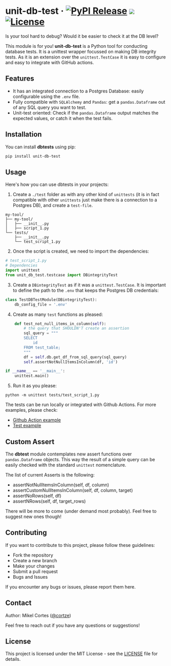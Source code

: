 # unit-db-test &middot; [![PyPI Release](https://img.shields.io/pypi/v/unit-db-test.svg)](https://pypi.org/project/unit-db-test/) ![](https://github.com/cortze/dbtest/actions/workflows/module_tests.yml/badge.svg) [![License](https://img.shields.io/badge/license-MIT-blue.svg)](https://opensource.org/licenses/MIT)

Is your tool hard to debug? Would it be easier to check it at the DB level? 

This module is for you! **unit-db-test** is a Python tool for conducting database tests. It is a unittest wrapper focussed on making DB integrity tests.
As it is an extension over the `unittest.TestCase` it is easy to configure and easy to integrate with GitHub actions.



## Features

- It has an integrated connection to a Postgres Database: easily configurable using the `.env` file.
- Fully compatible with `SQLAlchemy` and `Pandas`: get a `pandas.Dataframe` out of any SQL query you want to test.
- Unit-test oriented: Check if the `pandas.Dataframe` output matches the expected values, or catch it when the test fails.

## Installation

You can install **dbtests** using pip:

```bash
pip install unit-db-test
```

## Usage
Here's how you can use dbtests in your projects:

1. Create a `./test` folder as with any other kind of `unittests` (it is in fact compatible with other `unittests` just make there is a connection to a Postgres DB), and create a `test-file`.
```shell
my-tool/
├── my-tool/
│   ├── __init__.py
│   ├── script_1.py
└── tests/
    ├── __init__.py
    └── test_script_1.py
```

2. Once the script is created, we need to import the dependencies:
```python
# test_script_1.py
# Dependencies
import unittest
from unit_db_test.testcase import DBintegrityTest
```

3. Create a `DBintegrityTest` as if it was a `unittest.TestCase`. It is important to define the path to the `.env` that keeps the Postgres DB credentials:
```python
class TestDBTestModule(DBintegrityTest):
    db_config_file = '.env'
```

4. Create as many `test` functions as pleased:
```python
    def test_not_null_items_in_column(self):
        # the query that SHOULDN'T create an assertion
        sql_query = """
        SELECT 
            id
        FROM test_table;        
        """
        df = self.db.get_df_from_sql_query(sql_query)
        self.assertNotNullItemsInColumn(df, 'id')

if __name__ == '__main__':
    unittest.main()
```

5. Run it as you please:
```shell
python -m unittest tests/test_script_1.py
```

The tests can be run locally or integrated with Github Actions. 
For more examples, please check:
- [Github Action example](https://github.com/cortze/unit-db-test/.github/workflows/module_tests.yml)
- [Test example](https://github.com/cortze/unit-db-test/tests/module.py)

## Custom Assert 
The **dbtest** module contemplates new assert functions over `pandas.Dataframe` objects. 
This way the result of a simple query can be easily checked with the standard `unittest` nomenclature.

The list of current Asserts is the following:
- assertNotNullItemsInColumn(self, df, column)
- assertCustomNullItemsInColumn(self, df, column, target)
- assertNoRows(self, df)
- assertNRows(self, df, target_rows)

There will be more to come (under demand most probably). Feel free to suggest new ones though!


## Contributing
If you want to contribute to this project, please follow these guidelines:

- Fork the repository
- Create a new branch
- Make your changes
- Submit a pull request
- Bugs and Issues

If you encounter any bugs or issues, please report them here.

## Contact
Author: Mikel Cortes ([@cortze](https://github.com/cortze))

Feel free to reach out if you have any questions or suggestions!

## License
This project is licensed under the MIT License - see the [LICENSE](https://github.com/cortze/unit-db-test/LICENSE) file for details.
